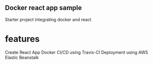 

## Docker react app sample

Starter project integrating docker and react

# features
Create React App
Docker
CI/CD using Travis-CI
Deployment using AWS Elastic Beanstalk

